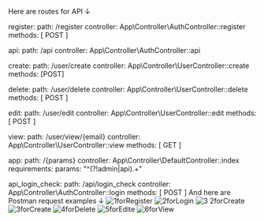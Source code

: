 Here are routes for  API &#8595;

register:
  path: /register
  controller: App\Controller\AuthController::register
  methods: [ POST ]

api:
  path: /api
  controller: App\Controller\AuthController::api

create:
  path: /user/create
  controller: App\Controller\UserController::create
  methods: [POST]

delete:
  path: /user/delete
  controller: App\Controller\UserController::delete
  methods: [ POST ]

edit:
  path: /user/edit
  controller: App\Controller\UserController::edit
  methods: [ POST ]

view:
  path: /user/view/{email}
  controller: App\Controller\UserController::view
  methods: [ GET ]

app:
  path: /{params}
  controller: App\Controller\DefaultController::index
  requirements:
    params: "^(?!admin|api).+"

api_login_check:
  path: /api/login_check
  controller: App\Controller\AuthController::login
  methods: [ POST ]
  And here are Postman request examples &#8595;
  ![1forRegister](https://user-images.githubusercontent.com/81144308/117012817-5bff5f00-ad00-11eb-9de0-5dd4bac0fb7c.png)
![2forLogin](https://user-images.githubusercontent.com/81144308/117012820-5d308c00-ad00-11eb-8f7e-0d271b7ed56e.png)
![3 2forCreate](https://user-images.githubusercontent.com/81144308/117012824-5d308c00-ad00-11eb-84e8-1ec04bb347df.png)
![3forCreate](https://user-images.githubusercontent.com/81144308/117012825-5dc92280-ad00-11eb-98c3-3b1f6630fcc7.png)
![4forDelete](https://user-images.githubusercontent.com/81144308/117012829-5dc92280-ad00-11eb-9fff-b52f8644c340.png)
![5forEdite](https://user-images.githubusercontent.com/81144308/117012831-5e61b900-ad00-11eb-8a50-5b3dc9c13317.png)
![6forView](https://user-images.githubusercontent.com/81144308/117012832-5e61b900-ad00-11eb-8551-50c35cf7ba95.png)

